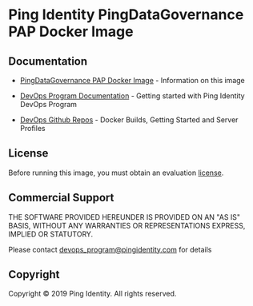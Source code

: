 # Ping Identity PingDataGovernance PAP Docker Image

## Documentation

* [PingDataGovernance PAP Docker Image](https://pingidentity-devops.gitbook.io/devops/docker-images/pingdatagovernancepap) - Information on this image

* [DevOps Program Documentation](https://pingidentity-devops.gitbook.io/devops) - Getting started with Ping Identity DevOps Program

* [DevOps Github Repos](https://github.com/topics/ping-devops) - Docker Builds, Getting Started and Server Profiles

## License
Before running this image, you must obtain an evaluation [license](https://www.pingidentity.com/en/account/request-license-key.html). 


## Commercial Support
THE SOFTWARE PROVIDED HEREUNDER IS PROVIDED ON AN "AS IS" BASIS, WITHOUT
ANY WARRANTIES OR REPRESENTATIONS EXPRESS, IMPLIED OR STATUTORY.

Please contact devops_program@pingidentity.com for details

## Copyright
Copyright © 2019 Ping Identity. All rights reserved.

